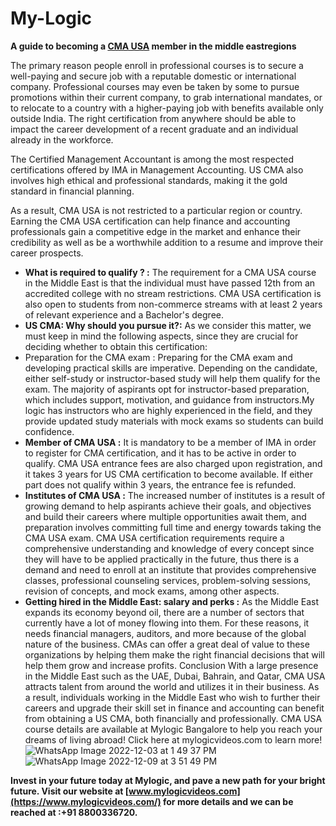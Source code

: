 # My-Logic
**A guide to becoming a [CMA USA](https://www.mylogicvideos.com/CMA-USA) member in the middle  eastregions**

The primary reason people enroll in professional courses is to secure a well-paying and secure job with a reputable domestic or international company. Professional courses may even be taken by some to pursue promotions within their current company, to grab international mandates, or to relocate to a country with a higher-paying job with benefits available only outside India. The right certification from anywhere should be able to impact the career development of a recent graduate and an individual already in the workforce.

The Certified Management Accountant is among the most respected certifications offered by IMA in Management Accounting. US CMA also involves high ethical and professional standards, making it the gold standard in financial planning. 

As a result, CMA USA is not restricted to a particular region or country. Earning the CMA USA certification can help finance and accounting professionals gain a competitive edge in the market and enhance their credibility as well as be a worthwhile addition to a resume and improve their career prospects.

-	**What is required to qualify  ? :**
The requirement for a CMA USA course in the Middle East is that the individual must have passed 12th from an accredited college with no stream restrictions. CMA USA certification is also open to students from non-commerce streams with at least 2 years of relevant experience and a Bachelor's degree.
- **US CMA: Why should you pursue it?:**
 As we consider this matter, we must keep in mind the following aspects, since they are crucial for deciding whether to obtain this certification:
- Preparation for the CMA exam :
Preparing for the CMA exam and developing practical skills are imperative. Depending on the candidate, either self-study or instructor-based study will help them qualify for the exam. The majority of aspirants opt for instructor-based preparation, which includes support, motivation, and guidance from instructors.My logic has instructors who are highly experienced in the field, and they provide updated study materials with mock exams so students can build confidence.
-	**Member of CMA USA :**
It is mandatory to be a member of IMA in order to register for CMA certification, and it has to be active in order to qualify. CMA USA entrance fees are also charged upon registration, and it takes 3 years for US CMA certification to become available. If either part does not qualify within 3 years, the entrance fee is refunded.
-	**Institutes of CMA USA :**
The increased number of institutes is a result of growing demand to help aspirants achieve their goals, and objectives and build their careers where multiple opportunities await them, and preparation involves committing full time and energy towards taking the CMA USA exam.
CMA USA certification requirements require a comprehensive understanding and knowledge of every concept since they will have to be applied practically in the future, thus there is a demand and need to enroll at an institute that provides comprehensive classes, professional counseling services, problem-solving sessions, revision of concepts, and mock exams, among other aspects.
-	**Getting hired in the Middle East: salary and perks :**
As the Middle East expands its economy beyond oil, there are a number of sectors that currently have a lot of money flowing into them. For these reasons, it needs financial managers, auditors, and more because of the global nature of the business. CMAs can offer a great deal of value to these organizations by helping them make the right financial decisions that will help them grow and increase profits.
Conclusion
With a large presence in the Middle East such as the UAE, Dubai, Bahrain, and Qatar, CMA USA attracts talent from around the world and utilizes it in their business. As a result, individuals working in the Middle East who wish to further their careers and upgrade their skill set in finance and accounting can benefit from obtaining a US CMA, both financially and professionally. CMA USA course details are available at Mylogic Bangalore to help you reach your dreams of living abroad! Click here at mylogicvideos.com to learn more!
![WhatsApp Image 2022-12-03 at 1 49 37 PM](https://user-images.githubusercontent.com/120785273/208277031-a7115b67-2452-4f16-8cbc-f5e7d6e7da2a.jpeg)
![WhatsApp Image 2022-12-09 at 3 51 49 PM](https://user-images.githubusercontent.com/120785273/208277042-407275d1-51d0-45a1-8e71-c3334c123b91.jpeg)

**Invest in your future today at Mylogic, and pave a new path for your bright future.
Visit our website at [www.mylogicvideos.com](https://www.mylogicvideos.com/) for more details and we can be reached at :+91 8800336720.**
